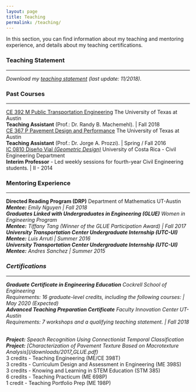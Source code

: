 ```yaml
---
layout: page
title: Teaching
permalink: /teaching/
---
```


In this section, you can find information about my teaching and mentoring experience, and details about my teaching certifications.

### Teaching Statement
___
<i>Download my [teaching statement](/downloads/teaching_statement.pdf) (last update: 11/2018).</i>

### Past Courses
___

[CE 392 M Public Transportation Engineering](/downloads/2018_syllabus.pdf) The University of Texas at Austin <br><b>Teaching Assistant</b> (Prof.: Dr. Randy B. Machemehl). | Fall 2018 <br>
[CE 367 P Pavement Design and Performance](/downloads/2016_syllabus.pdf) The University of Texas at Austin <br><b>Teaching Assistant</b> (Prof.: Dr. Jorge A. Prozzi). | Spring / Fall 2016 <br>
[IC 0810 Diseño Vial <i>(Geometric Design)</i>](/downloads/2014_programa.pdf) University of Costa Rica - Civil Engineering Department <br><b>Interim Professor</b> - Led weekly sessions for fourth-year Civil Engineering students. | II - 2014 <br>

### Mentoring Experience
___

<b>Directed Reading Program (DRP)</b> Department of Mathematics UT-Austin <br> <i><b>Mentee:</b> Emily Nguyen  | Fall 2018 <br>
<b>Graduates Linked with Undergraduates in Engineering (GLUE)</b> Women in Engineering Program <br> <i><b>Mentee:</b> Tiffany Tang <i>(Winner of the GLUE Participation Award)</i> | Fall 2017 <br>
<b>University Transportation Center Undergraduate Internship (UTC-UI)</b><br><i><b>Mentee:</b> Luis Arruti </i> | Summer 2016 <br>
<b>University Transportation Center Undergraduate Internship (UTC-UI)</b><br><i><b>Mentee:</b> Andres Sanchez</i> | Summer 2015 <br>

### Certifications
___

<b>Graduate Certificate in Engineering Education</b> Cockrell School of Engineering<br>Requirements: 16 graduate-level credits, including the following courses: | May 2020 <i>(Expected)</i> <br>
<b>Advanced Teaching Preparation Certificate</b> Faculty Innovation Center UT-Austin<br>Requirements: 7 workshops and a qualifying teaching statement. | Fall 2018<br>


<br>
<b>Project:</b> Speach Recognition Using Connectionist Temporal Classification</i>
<br>
<b>Project:</b> [Characterization of Pavement Texture Based on Macrotexture Analysis](/downloads/2017_GLUE.pdf)</i>
<br>
3 credits - Teaching Engineering (ME/CE 398T) <br>
3 credits - Curriculum Design and Assessment in Engineering (ME 398S)<br>
3 credits - Knowing and Learning in STEM Education (STM 385)<br>
6 credits - Teaching Practicum (ME 698P)<br>
1 credit - Teaching Portfolio Prep (ME 198P)<br>

